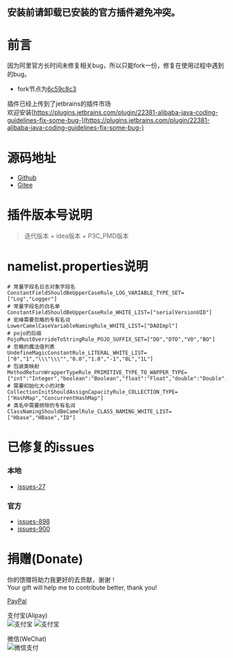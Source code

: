 ## 安装前请卸载已安装的官方插件避免冲突。

# 前言

因为阿里官方长时间未修复相关bug，所以只能fork一份，修复在使用过程中遇到的bug。

- fork节点为[6c59c8c3](https://github.com/alibaba/p3c/commit/6c59c8c36ecd8722c712d5685b8c3822c1c8b030)

插件已经上传到了jetbrains的插件市场  
欢迎安装[https://plugins.jetbrains.com/plugin/22381-alibaba-java-coding-guidelines-fix-some-bug-](https://plugins.jetbrains.com/plugin/22381-alibaba-java-coding-guidelines-fix-some-bug-)

# 源码地址

- [Github](https://github.com/godfather1103/p3c)
- [Gitee](https://gitee.com/godfather1103/p3c)

# 插件版本号说明

> 迭代版本 + idea版本 + P3C_PMD版本
 
# namelist.properties说明

```properties
# 常量字段名日志对象字段名
ConstantFieldShouldBeUpperCaseRule_LOG_VARIABLE_TYPE_SET=["Log","Logger"]
# 常量字段名的白名单
ConstantFieldShouldBeUpperCaseRule_WHITE_LIST=["serialVersionUID"]
# 驼峰需要忽略的专有名词
LowerCamelCaseVariableNamingRule_WHITE_LIST=["DAOImpl"]
# pojo的后缀
PojoMustOverrideToStringRule_POJO_SUFFIX_SET=["DO","DTO","VO","BO"]
# 忽略的魔法值列表
UndefineMagicConstantRule_LITERAL_WHITE_LIST=["0","1","\\\"\\\"","0.0","1.0","-1","0L","1L"]
# 包装类映射
MethodReturnWrapperTypeRule_PRIMITIVE_TYPE_TO_WAPPER_TYPE={"int":"Integer","boolean":"Boolean","float":"Float","double":"Double","byte":"Byte","short":"Short","long":"Long","char":"Character"}
# 需要初始化大小的对象
CollectionInitShouldAssignCapacityRule_COLLECTION_TYPE=["HashMap","ConcurrentHashMap"]
# 类名中需要排除的专有名词
ClassNamingShouldBeCamelRule_CLASS_NAMING_WHITE_LIST=["Hbase","HBase","ID"]

```

# 已修复的issues

### 本地

- [issues-27](https://github.com/godfather1103/p3c/issues/27)

### 官方

- [issues-898](https://github.com/alibaba/p3c/issues/898)
- [issues-900](https://github.com/alibaba/p3c/issues/900)

# 捐赠(Donate)

你的馈赠将助力我更好的去贡献，谢谢！  
Your gift will help me to contribute better, thank you!

[PayPal](https://paypal.me/godfather1103?locale.x=zh_XC)

支付宝(Alipay)  
![支付宝](pic/hb-300.png)
![支付宝](pic/Alipay-300.png)

微信(WeChat)  
![微信支付](pic/WeChat-300.png)
